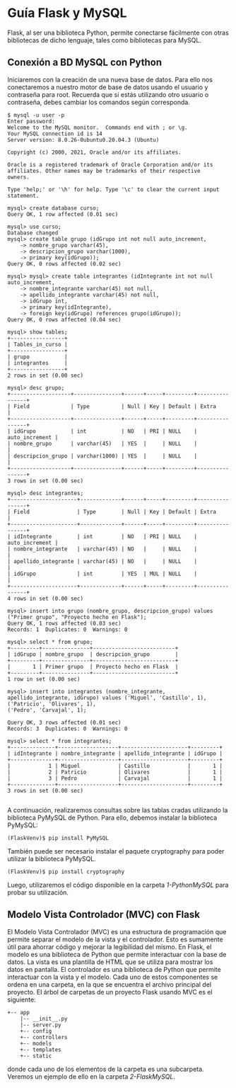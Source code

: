 # Guía Flask y MySQL
Flask, al ser una biblioteca Python, permite conectarse fácilmente con otras bibliotecas de dicho lenguaje, tales como bibliotecas para MySQL.

## Conexión a BD MySQL con Python
Iniciaremos con la creación de una nueva base de datos. Para ello nos conectaremos a nuestro motor de base de datos usando el usuario y contraseña para root. Recuerda que si estás utilizando otro usuario o contraseña, debes cambiar los comandos según corresponda.

```console
$ mysql -u user -p
Enter password: 
Welcome to the MySQL monitor.  Commands end with ; or \g.
Your MySQL connection id is 14
Server version: 8.0.26-0ubuntu0.20.04.3 (Ubuntu)

Copyright (c) 2000, 2021, Oracle and/or its affiliates.

Oracle is a registered trademark of Oracle Corporation and/or its
affiliates. Other names may be trademarks of their respective
owners.

Type 'help;' or '\h' for help. Type '\c' to clear the current input statement.

mysql> create database curso;
Query OK, 1 row affected (0.01 sec)

mysql> use curso;
Database changed
mysql> create table grupo (idGrupo int not null auto_increment,
    -> nombre_grupo varchar(45),
    -> descripcion_grupo varchar(1000),
    -> primary key(idGrupo));
Query OK, 0 rows affected (0.02 sec)

mysql> mysql> create table integrantes (idIntegrante int not null auto_increment,
    -> nombre_integrante varchar(45) not null,
    -> apellido_integrante varchar(45) not null,
    -> idGrupo int,
    -> primary key(idIntegrante),
    -> foreign key(idGrupo) references grupo(idGrupo));
Query OK, 0 rows affected (0.04 sec)

mysql> show tables;
+-----------------+
| Tables_in_curso |
+-----------------+
| grupo           |
| integrantes     |
+-----------------+
2 rows in set (0.00 sec)

mysql> desc grupo;
+-------------------+---------------+------+-----+---------+----------------+
| Field             | Type          | Null | Key | Default | Extra          |
+-------------------+---------------+------+-----+---------+----------------+
| idGrupo           | int           | NO   | PRI | NULL    | auto_increment |
| nombre_grupo      | varchar(45)   | YES  |     | NULL    |                |
| descripcion_grupo | varchar(1000) | YES  |     | NULL    |                |
+-------------------+---------------+------+-----+---------+----------------+
3 rows in set (0.00 sec)

mysql> desc integrantes;
+---------------------+-------------+------+-----+---------+----------------+
| Field               | Type        | Null | Key | Default | Extra          |
+---------------------+-------------+------+-----+---------+----------------+
| idIntegrante        | int         | NO   | PRI | NULL    | auto_increment |
| nombre_integrante   | varchar(45) | NO   |     | NULL    |                |
| apellido_integrante | varchar(45) | NO   |     | NULL    |                |
| idGrupo             | int         | YES  | MUL | NULL    |                |
+---------------------+-------------+------+-----+---------+----------------+
4 rows in set (0.00 sec)

mysql> insert into grupo (nombre_grupo, descripcion_grupo) values ("Primer grupo", "Proyecto hecho en Flask");
Query OK, 1 rows affected (0.03 sec)
Records: 1  Duplicates: 0  Warnings: 0

mysql> select * from grupo;
+---------+---------------+--------------------------+
| idGrupo | nombre_grupo  | descripcion_grupo        |
+---------+---------------+--------------------------+
|       1 | Primer grupo  | Proyecto hecho en Flask  |
+---------+---------------+--------------------------+
1 row in set (0.00 sec)

mysql> insert into integrantes (nombre_integrante, apellido_integrante, idGrupo) values ('Miguel', 'Castillo', 1),
('Patricio', 'Olivares', 1),
('Pedro', 'Carvajal', 1);

Query OK, 3 rows affected (0.01 sec)
Records: 3  Duplicates: 0  Warnings: 0

mysql> select * from integrantes;
+--------------+-------------------+---------------------+---------+
| idIntegrante | nombre_integrante | apellido_integrante | idGrupo |
+--------------+-------------------+---------------------+---------+
|            1 | Miguel            | Castillo            |       1 |
|            2 | Patricio          | Olivares            |       1 |
|            3 | Pedro             | Carvajal            |       1 |
+--------------+-------------------+---------------------+---------+
3 rows in set (0.00 sec)


```

A continuación, realizaremos consultas sobre las tablas cradas utilizando la biblioteca PyMySQL de Python. Para ello, debemos instalar la biblioteca PyMySQL:

```console
(FlaskVenv)$ pip install PyMySQL
```

También puede ser necesario instalar el paquete cryptography para poder utilizar la biblioteca PyMySQL.

```console
(FlaskVenv)$ pip install cryptography
```

Luego, utilizaremos el código disponible en la carpeta *1-PythonMySQL* para probar su utilización.

## Modelo Vista Controlador (MVC) con Flask
El Modelo Vista Controlador (MVC) es una estructura de programación que permite separar el modelo de la vista y el controlador. Esto es sumamente útil para ahorrar código y mejorar la legibilidad del mismo. En Flask, el modelo es una biblioteca de Python que permite interactuar con la base de datos. La vista es una plantilla de HTML que se utiliza para mostrar los datos en pantalla. El controlador es una biblioteca de Python que permite interactuar con la vista y el modelo. Cada uno de estos componentes se ordena en una carpeta, en la que se encuentra el archivo principal del proyecto. El árbol de carpetas de un proyecto Flask usando MVC es el siguiente:

```console
+-- app
    |-- __init__.py
    |-- server.py
    +-- config
    +-- controllers
    +-- models
    +-- templates
    +-- static

```
donde cada uno de los elementos de la carpeta es una subcarpeta. Veremos un ejemplo de ello en la carpeta *2-FlaskMySQL*.

